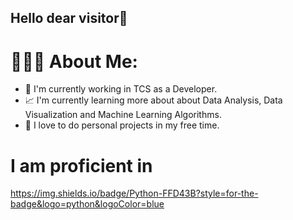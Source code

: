 ## Hello dear visitor👋

# 👨🏼‍💻 About Me:

+ 🏢 I'm currently working in TCS as a Developer.
+ 📈 I'm currently learning more about about Data Analysis, Data Visualization and Machine Learning Algorithms.
+ 📌 I love to do personal projects in my free time. 

# I am proficient in

https://img.shields.io/badge/Python-FFD43B?style=for-the-badge&logo=python&logoColor=blue 

